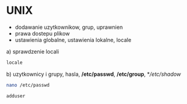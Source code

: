 # UNIX

- dodawanie uzytkownikow, grup, uprawnien 
- prawa dostepu plikow
- ustawienia globalne, ustawienia lokalne, locale

a) sprawdzenie locali
```bash
locale
```

b) uzytkownicy i grupy, hasla, **/etc/passwd**, **/etc/group**, **/etc/shadow*
```bash
nano /etc/passwd
```
```bash
adduser
```
